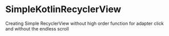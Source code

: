 # SimpleKotlinRecyclerView
Creating Simple RecyclerView without high order function for adapter click and without the endless scroll
